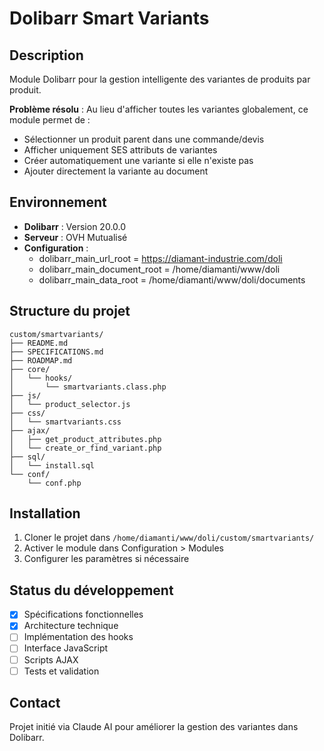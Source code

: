 # Dolibarr Smart Variants

## Description
Module Dolibarr pour la gestion intelligente des variantes de produits par produit.

**Problème résolu** : Au lieu d'afficher toutes les variantes globalement, ce module permet de :
- Sélectionner un produit parent dans une commande/devis
- Afficher uniquement SES attributs de variantes
- Créer automatiquement une variante si elle n'existe pas
- Ajouter directement la variante au document

## Environnement
- **Dolibarr** : Version 20.0.0
- **Serveur** : OVH Mutualisé
- **Configuration** :
  - dolibarr_main_url_root = https://diamant-industrie.com/doli
  - dolibarr_main_document_root = /home/diamanti/www/doli
  - dolibarr_main_data_root = /home/diamanti/www/doli/documents

## Structure du projet
```
custom/smartvariants/
├── README.md
├── SPECIFICATIONS.md
├── ROADMAP.md
├── core/
│   └── hooks/
│       └── smartvariants.class.php
├── js/
│   └── product_selector.js
├── css/
│   └── smartvariants.css
├── ajax/
│   ├── get_product_attributes.php
│   └── create_or_find_variant.php
├── sql/
│   └── install.sql
└── conf/
    └── conf.php
```

## Installation
1. Cloner le projet dans `/home/diamanti/www/doli/custom/smartvariants/`
2. Activer le module dans Configuration > Modules
3. Configurer les paramètres si nécessaire

## Status du développement
- [x] Spécifications fonctionnelles
- [x] Architecture technique
- [ ] Implémentation des hooks
- [ ] Interface JavaScript
- [ ] Scripts AJAX
- [ ] Tests et validation

## Contact
Projet initié via Claude AI pour améliorer la gestion des variantes dans Dolibarr.

